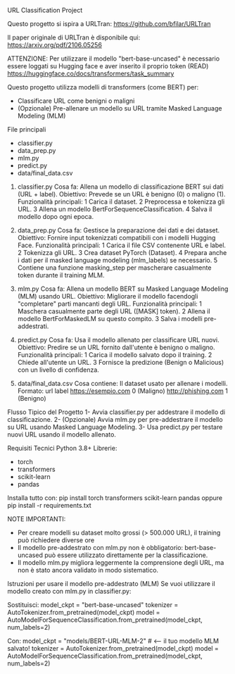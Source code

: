 URL Classification Project

Questo progetto si ispira a URLTran:
https://github.com/bfilar/URLTran

Il paper originale di URLTran è disponibile qui:
https://arxiv.org/pdf/2106.05256

ATTENZIONE: Per utilizzare il modello "bert-base-uncased" è necessario essere loggati su Hugging face e aver inserito il proprio token (READ)
https://huggingface.co/docs/transformers/task_summary


Questo progetto utilizza modelli di transformers (come BERT) per:
- Classificare URL come benigni o maligni
- (Opzionale) Pre-allenare un modello su URL tramite Masked Language Modeling (MLM)


File principali 
- classifier.py
- data_prep.py
- mlm.py
- predict.py
- data/final_data.csv


1. classifier.py
Cosa fa: Allena un modello di classificazione BERT sui dati (URL + label).
Obiettivo: Prevede se un URL è benigno (0) o maligno (1).
Funzionalità principali:
  1 Carica il dataset.
  2 Preprocessa e tokenizza gli URL.
  3 Allena un modello BertForSequenceClassification.
  4 Salva il modello dopo ogni epoca.

2. data_prep.py
Cosa fa: Gestisce la preparazione dei dati e dei dataset.
Obiettivo: Fornire input tokenizzati compatibili con i modelli Hugging Face.
Funzionalità principali:
  1 Carica il file CSV contenente URL e label.
  2 Tokenizza gli URL.
  3 Crea dataset PyTorch (Dataset).
  4 Prepara anche i dati per il masked language modeling (mlm_labels) se necessario.
  5 Contiene una funzione masking_step per mascherare casualmente token durante il training MLM.

3. mlm.py
Cosa fa: Allena un modello BERT su Masked Language Modeling (MLM) usando URL.
Obiettivo: Migliorare il modello facendogli "completare" parti mancanti degli URL.
Funzionalità principali:
  1 Maschera casualmente parte degli URL ([MASK] token).
  2 Allena il modello BertForMaskedLM su questo compito.
  3 Salva i modelli pre-addestrati.

4. predict.py
Cosa fa: Usa il modello allenato per classificare URL nuovi.
Obiettivo: Predire se un URL fornito dall'utente è benigno o maligno.
Funzionalità principali:
  1 Carica il modello salvato dopo il training.
  2 Chiede all'utente un URL.
  3 Fornisce la predizione (Benign o Malicious) con un livello di confidenza.

5. data/final_data.csv
Cosa contiene: Il dataset usato per allenare i modelli.
Formato:
url	label
https://esempio.com	0 (Maligno)
http://phishing.com	1 (Benigno)


Flusso Tipico del Progetto
1- Avvia classifier.py per addestrare il modello di classificazione.
2- (Opzionale) Avvia mlm.py per pre-addestrare il modello su URL usando Masked Language Modeling.
3- Usa predict.py per testare nuovi URL usando il modello allenato.

Requisiti Tecnici
Python 3.8+
Librerie:
- torch
- transformers
- scikit-learn
- pandas

Installa tutto con:
pip install torch transformers scikit-learn pandas
oppure
pip install -r requirements.txt


NOTE IMPORTANTI: 
- Per creare modelli su dataset molto grossi (> 500.000 URL), il training può richiedere diverse ore
- Il modello pre-addestrato con mlm.py non è obbligatorio:
bert-base-uncased può essere utilizzato direttamente per la classificazione.
- Il modello mlm.py migliora leggermente la comprensione degli URL, ma non è stato ancora validato in modo sistematico.


Istruzioni per usare il modello pre-addestrato (MLM)
Se vuoi utilizzare il modello creato con mlm.py in classifier.py:

Sostituisci:
model_ckpt = "bert-base-uncased"
tokenizer = AutoTokenizer.from_pretrained(model_ckpt)
model = AutoModelForSequenceClassification.from_pretrained(model_ckpt, num_labels=2)

Con:
model_ckpt = "models/BERT-URL-MLM-2"  # <-- il tuo modello MLM salvato!
tokenizer = AutoTokenizer.from_pretrained(model_ckpt)
model = AutoModelForSequenceClassification.from_pretrained(model_ckpt, num_labels=2)


